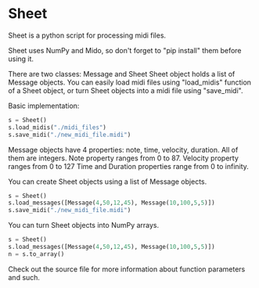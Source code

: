 # Sheet
Sheet is a python script for processing midi files.

Sheet uses NumPy and Mido, so don't forget to "pip install" them before using it.

There are two classes: Message and Sheet
Sheet object holds a list of Message objects.
You can easily load midi files using "load_midis" function of a Sheet object, or turn Sheet objects into a midi file using "save_midi".

Basic implementation:
```python
s = Sheet()
s.load_midis("./midi_files")
s.save_midi("./new_midi_file.midi")
```
Message objects have 4 properties: note, time, velocity, duration.
All of them are integers. 
Note property ranges from 0 to 87.
Velocity property ranges from 0 to 127
Time and Duration properties range from 0 to infinity.

You can create Sheet objects using a list of Message objects.
```python
s = Sheet()
s.load_messages([Message(4,50,12,45), Message(10,100,5,5)])
s.save_midi("./new_midi_file.midi")
```

You can turn Sheet objects into NumPy arrays.
```python
s = Sheet()
s.load_messages([Message(4,50,12,45), Message(10,100,5,5)])
n = s.to_array()
```

Check out the source file for more information about function parameters and such.
